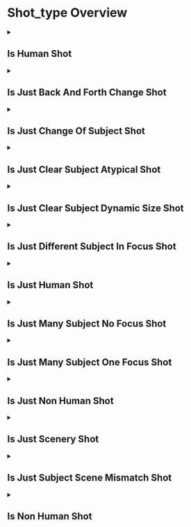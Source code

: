 # Shot_type Overview

<details>
<summary><h2>Is Human Shot</h2></summary>


<h3>🔵 Label Name:</h3>
<code>is_human_shot</code>


<h3>📖 Definition:</h3>
Is the shot focused on human subjects?

<details>
<summary><h4> Question (Definition)</h4></summary>

</details>

<details>
<summary><h4> Alternative Question</h4></summary>

- Does the video primarily feature human subjects?

- Are people the main focus of this shot?

- Is this shot centered on human characters?

- Does the camera primarily follow human subjects?

- Are humans the principal subjects in this shot?

- Is the video's focus on human figures?

- Does this shot mainly capture human subjects?

- Are human subjects the primary focus of the camera?

</details>

<details>
<summary><h4> Prompt (Definition)</h4></summary>

- A shot that primarily focuses on human subjects.

</details>

<details>
<summary><h4> Alternative Prompt</h4></summary>

- A video centered on human subjects.

- A shot where people are the main focus.

- A video primarily featuring human figures.

- A shot focusing on human characters.

- A video where humans are the principal subjects.

- A shot emphasizing human subjects.

- A video capturing human-centered action.

- A shot predominantly featuring people.

</details>

<h4>🟢 Positive:</h4>
<code>self.is_human_shot is True</code>

<h4>🔴 Negative:</h4>
<code>self.is_human_shot is False</code>

</details>

<details>
<summary><h2>Is Just Back And Forth Change Shot</h2></summary>


<h3>🔵 Label Name:</h3>
<code>is_just_back_and_forth_change_shot</code>


<h3>📖 Definition:</h3>
Does the video have a clear subject with back-and-forth changes in shot size?

<details>
<summary><h4> Question (Definition)</h4></summary>

</details>

<details>
<summary><h4> Alternative Question</h4></summary>

- Does the shot size alternate between closer and farther views?

- Does the framing repeatedly shift between different sizes?

- Is there an oscillating pattern in the shot size?

- Does the framing alternate between different scales?

</details>

<details>
<summary><h4> Prompt (Definition)</h4></summary>

- The video has a clear subject with back-and-forth changes in shot size.

</details>

<details>
<summary><h4> Alternative Prompt</h4></summary>

- A video with oscillating shot sizes.

- A video featuring alternating frame scales.

- A shot with patterned size variations.

</details>

<h4>🟢 Positive:</h4>
<code>self.is_just_back_and_forth_change_shot is True</code>

<h4>🔴 Negative:</h4>
<code>self.is_just_back_and_forth_change_shot is False</code>

</details>

<details>
<summary><h2>Is Just Change Of Subject Shot</h2></summary>


<h3>🔵 Label Name:</h3>
<code>is_just_change_of_subject_shot</code>


<h3>📖 Definition:</h3>
The video includes a subject change, where a subject appears, disappears, or transitions to another.

<details>
<summary><h4> Question (Definition)</h4></summary>

</details>

<details>
<summary><h4> Alternative Question</h4></summary>

- Does the shot show a transition between different subjects?

- Is there a clear change in the main subject during the video?

- Does the focus shift from one subject to another?

- Does the video show subjects appearing or disappearing?

- Is there a handoff between different subjects?

- Does the shot include subject transitions?

- Is there a change in what the camera focuses on?

</details>

<details>
<summary><h4> Prompt (Definition)</h4></summary>

- The video includes a subject change, where a subject appears in a revealing shot, disappears, or transitions to another.

</details>

<details>
<summary><h4> Alternative Prompt</h4></summary>

- A video showing subject transitions.

- A shot with changing focal subjects.

- A video featuring subject appearances or disappearances.

- A shot demonstrating subject handoffs.

- A video with dynamic subject changes.

- A shot revealing new subjects.

- A video transitioning between subjects.

</details>

<h4>🟢 Positive:</h4>
<code>self.is_just_change_of_subject_shot is True</code>

<h4>🔴 Negative:</h4>
<code>self.is_just_change_of_subject_shot is False</code>

</details>

<details>
<summary><h2>Is Just Clear Subject Atypical Shot</h2></summary>


<h3>🔵 Label Name:</h3>
<code>is_just_clear_subject_atypical_shot</code>


<h3>📖 Definition:</h3>
Is there a clear subject in the video, but its anatomy looks unnatural or exaggerated, as seen in games or CGI?

<details>
<summary><h4> Question (Definition)</h4></summary>

</details>

<details>
<summary><h4> Alternative Question</h4></summary>

- Does the subject have unusual or exaggerated proportions?

- Is the subject clearly visible but anatomically unrealistic?

- Does the video show a subject with non-standard features?

- Is there a distinct but anatomically unusual subject?

- Does the subject appear stylized or non-realistic?

- Is the main subject visibly different from natural anatomy?

- Does the video feature a subject with exaggerated features?

- Is there a clear but anatomically stylized subject?

</details>

<details>
<summary><h4> Prompt (Definition)</h4></summary>

- A shot with a clear subject that has unnatural or exaggerated anatomy, typical in games or CGI.

</details>

<details>
<summary><h4> Alternative Prompt</h4></summary>

- A video featuring an anatomically stylized subject.

- A shot showing a subject with exaggerated proportions.

- A video with a clear but unrealistic subject.

- A shot featuring subjects with non-standard anatomy.

- A video showing CGI-style subject features.

- A shot with an anatomically unusual subject.

- A video displaying stylized character proportions.

- A shot emphasizing non-realistic anatomy.

</details>

<h4>🟢 Positive:</h4>
<code>self.is_just_clear_subject_atypical_shot is True</code>

<h4>🔴 Negative:</h4>
<code>self.is_just_clear_subject_atypical_shot is False</code>

</details>

<details>
<summary><h2>Is Just Clear Subject Dynamic Size Shot</h2></summary>


<h3>🔵 Label Name:</h3>
<code>is_just_clear_subject_dynamic_size_shot</code>


<h3>📖 Definition:</h3>
Does the video feature a clear subject, but changes in framing make shot size classification tricky?

<details>
<summary><h4> Question (Definition)</h4></summary>

</details>

<details>
<summary><h4> Alternative Question</h4></summary>

- Is there a distinct subject with varying frame sizes?

- Does the shot maintain a clear subject despite changing distances?

- Is the subject clear but shown at different scales?

- Does the framing change while following a clear subject?

- Is there dynamic framing of an identifiable subject?

- Does the shot size vary while tracking a clear subject?

- Is the subject consistent but shown at different sizes?

</details>

<details>
<summary><h4> Prompt (Definition)</h4></summary>

- The video features a clear subject, but changes in framing make shot size classification tricky.

</details>

<details>
<summary><h4> Alternative Prompt</h4></summary>

- A video showing a subject at varying distances.

- A shot with dynamic framing of a clear subject.

- A video maintaining subject focus despite size changes.

- A shot featuring variable distances to the subject.

- A video with changing shot sizes of a clear subject.

- A shot showing subject scale variations.

- A video with dynamic subject sizing.

</details>

<h4>🟢 Positive:</h4>
<code>self.is_just_clear_subject_dynamic_size_shot is True</code>

<h4>🔴 Negative:</h4>
<code>self.is_just_clear_subject_dynamic_size_shot is False</code>

</details>

<details>
<summary><h2>Is Just Different Subject In Focus Shot</h2></summary>


<h3>🔵 Label Name:</h3>
<code>is_just_different_subject_in_focus_shot</code>


<h3>📖 Definition:</h3>
Does the video feature different subjects, varying in type or size, making shot size classification difficult?

<details>
<summary><h4> Question (Definition)</h4></summary>

</details>

<details>
<summary><h4> Alternative Question</h4></summary>

- Are various subjects brought into focus throughout the shot?

- Does the shot emphasize different subjects at different times?

</details>

<details>
<summary><h4> Prompt (Definition)</h4></summary>

- The video features different subjects (e.g., varying in type or size) in focus, making shot size classification difficult.

</details>

<details>
<summary><h4> Alternative Prompt</h4></summary>

- A shot alternating between different subjects.

- A video highlighting multiple subjects through focus.

</details>

<h4>🟢 Positive:</h4>
<code>self.is_just_different_subject_in_focus_shot is True</code>

<h4>🔴 Negative:</h4>
<code>self.is_just_different_subject_in_focus_shot is False</code>

</details>

<details>
<summary><h2>Is Just Human Shot</h2></summary>


<h3>🔵 Label Name:</h3>
<code>is_just_human_shot</code>


<h3>📖 Definition:</h3>
Does the video consistently feature one dominant human subject or a single group of human subjects in the frame?

<details>
<summary><h4> Question (Definition)</h4></summary>

</details>

<details>
<summary><h4> Alternative Question</h4></summary>

- Is there a single human subject or group that dominates the frame?

- Does the shot maintain focus on one primary human subject?

- Is the video centered on a single human or human group?

- Does one human subject or group remain the main focus?

- Is there a consistent human subject throughout the shot?

- Does the camera stay focused on one human subject or group?

- Is there a single dominant human presence in the frame?

- Does the shot maintain emphasis on one human subject?

</details>

<details>
<summary><h4> Prompt (Definition)</h4></summary>

- A shot consistently featuring either a single human subject or a single group of humans.

</details>

<details>
<summary><h4> Alternative Prompt</h4></summary>

- A video focused on a single human subject.

- A shot maintaining focus on one human group.

- A video centered on a primary human subject.

- A shot emphasizing a single human presence.

- A video tracking one main human subject.

- A shot dedicated to a single human group.

- A video highlighting one human subject.

- A shot following a single human presence.

</details>

<h4>🟢 Positive:</h4>
<code>self.is_just_human_shot is True</code>

<h4>🔴 Negative:</h4>
<code>self.is_just_human_shot is False</code>

</details>

<details>
<summary><h2>Is Just Many Subject No Focus Shot</h2></summary>


<h3>🔵 Label Name:</h3>
<code>is_just_many_subject_no_focus_shot</code>


<h3>📖 Definition:</h3>
Does the video feature multiple subjects with no clear focus on any one subject?

<details>
<summary><h4> Question (Definition)</h4></summary>

</details>

<details>
<summary><h4> Alternative Question</h4></summary>

- Are there multiple subjects without a primary focus?

- Does the shot show several subjects of equal importance?

- Is there no dominant subject among multiple elements?

- Are various subjects shown without emphasizing any one?

- Does the shot maintain equal focus on multiple subjects?

- Is there an even distribution of focus among subjects?

- Does the video avoid emphasizing any particular subject?

</details>

<details>
<summary><h4> Prompt (Definition)</h4></summary>

- A shot showing multiple subjects without emphasizing any single one as the main focus.

</details>

<details>
<summary><h4> Alternative Prompt</h4></summary>

- A video with multiple equal-emphasis subjects.

- A video presenting multiple subjects equally.

- A shot featuring multiple subjects with no dominant focus.

- A video showing various subjects without a primary focus.

</details>

<h4>🟢 Positive:</h4>
<code>self.is_just_many_subject_no_focus_shot is True</code>

<h4>🔴 Negative:</h4>
<code>self.is_just_many_subject_no_focus_shot is False</code>

</details>

<details>
<summary><h2>Is Just Many Subject One Focus Shot</h2></summary>


<h3>🔵 Label Name:</h3>
<code>is_just_many_subject_one_focus_shot</code>


<h3>📖 Definition:</h3>
Does the video feature multiple subjects, but one clearly stands out as the main focus?

<details>
<summary><h4> Question (Definition)</h4></summary>

</details>

<details>
<summary><h4> Alternative Question</h4></summary>

- Are there multiple subjects with one primary focus?

- Does one subject dominate despite others being present?

- Is there a clear main subject among multiple elements?

- Does the shot highlight one subject among many?

- Is there a primary focus despite multiple subjects?

- Does one subject stand out from the group?

- Is there a dominant subject among several?

- Does the video emphasize one subject among many?

</details>

<details>
<summary><h4> Prompt (Definition)</h4></summary>

- A shot featuring multiple subjects where one clearly dominates as the main focus.

</details>

<details>
<summary><h4> Alternative Prompt</h4></summary>

- A video emphasizing one subject among many.

- A shot with a clear primary subject in a group.

- A video focusing on one dominant element.

- A shot highlighting one subject among several.

- A video with one standout subject.

- A shot emphasizing a primary subject among many.

</details>

<h4>🟢 Positive:</h4>
<code>self.is_just_many_subject_one_focus_shot is True</code>

<h4>🔴 Negative:</h4>
<code>self.is_just_many_subject_one_focus_shot is False</code>

</details>

<details>
<summary><h2>Is Just Non Human Shot</h2></summary>


<h3>🔵 Label Name:</h3>
<code>is_just_non_human_shot</code>


<h3>📖 Definition:</h3>
Does the video consistently feature one dominant non-human subject or a single group of non-human subjects in the frame?

<details>
<summary><h4> Question (Definition)</h4></summary>

</details>

<details>
<summary><h4> Alternative Question</h4></summary>

- Is there a single non-human subject that dominates the frame?

- Does the shot maintain focus on one primary non-human subject?

- Is the video centered on a single non-human subject or group?

- Does one non-human subject remain the main focus?

- Is there a consistent non-human subject throughout?

- Does the camera stay focused on one non-human element?

- Is there a single dominant non-human presence?

- Does the shot emphasize one non-human subject?

</details>

<details>
<summary><h4> Prompt (Definition)</h4></summary>

- A shot consistently featuring either a single non-human subject or a single group of non-human subjects.

</details>

<details>
<summary><h4> Alternative Prompt</h4></summary>

- A video focused on a single non-human subject.

- A shot maintaining focus on one non-human group.

- A video centered on a primary non-human subject.

- A shot emphasizing a single non-human presence.

- A video tracking one main non-human subject.

- A shot dedicated to a single non-human group.

- A video highlighting one non-human subject.

- A shot following a single non-human element.

</details>

<h4>🟢 Positive:</h4>
<code>self.is_just_non_human_shot is True</code>

<h4>🔴 Negative:</h4>
<code>self.is_just_non_human_shot is False</code>

</details>

<details>
<summary><h2>Is Just Scenery Shot</h2></summary>


<h3>🔵 Label Name:</h3>
<code>is_just_scenery_shot</code>


<h3>📖 Definition:</h3>
Does the video focus on scenery or environment without emphasis on any subjects?

<details>
<summary><h4> Question (Definition)</h4></summary>

</details>

<details>
<summary><h4> Alternative Question</h4></summary>

- Is the shot purely focused on the environment or landscape?

- Does the video exclusively show scenery without subjects?

- Is the emphasis solely on the surrounding environment?

- Does the shot capture only the location or setting?

- Is the video dedicated to showing the scenery alone?

- Does the camera focus entirely on the environment?

- Is the shot purely about the landscape or setting?

- Does the video avoid emphasizing any specific subjects?

</details>

<details>
<summary><h4> Prompt (Definition)</h4></summary>

- A shot focusing on scenery or environment without emphasis on any subjects.

</details>

<details>
<summary><h4> Alternative Prompt</h4></summary>

- A video purely showcasing scenery.

- A shot dedicated to environmental views.

- A video capturing only landscape elements.

- A shot emphasizing scenic composition.

- A video focused solely on surroundings.

- A shot showing pure environmental content.

- A video highlighting only scenery.

</details>

<h4>🟢 Positive:</h4>
<code>self.is_just_scenery_shot is True</code>

<h4>🔴 Negative:</h4>
<code>self.is_just_scenery_shot is False</code>

</details>

<details>
<summary><h2>Is Just Subject Scene Mismatch Shot</h2></summary>


<h3>🔵 Label Name:</h3>
<code>is_just_subject_scene_mismatch_shot</code>


<h3>📖 Definition:</h3>
Does the video feature a subject and scene that do not match, making it difficult to classify shot size?

<details>
<summary><h4> Question (Definition)</h4></summary>

</details>

<details>
<summary><h4> Alternative Question</h4></summary>

- Is the shot size difficult to classify due to a mismatch between the subject and the scene?

- Does the video present a subject-scene mismatch that makes shot size classification challenging?

- Is there a mismatch between subject and scene shot sizes?

</details>

<details>
<summary><h4> Prompt (Definition)</h4></summary>

- A shot where the subject and scene scales are mismatched, complicating shot size classification.

</details>

<details>
<summary><h4> Alternative Prompt</h4></summary>

- The video presents a subject-scene mismatch that makes shot size classification challenging.

- The video presents an inconsistency between the subject and the scene, making shot size classification challenging.

- The video shows a mismatch between the subject and the scene, making shot size classification difficult.

</details>

<h4>🟢 Positive:</h4>
<code>self.is_just_subject_scene_mismatch_shot is True</code>

<h4>🔴 Negative:</h4>
<code>self.is_just_subject_scene_mismatch_shot is False</code>

</details>

<details>
<summary><h2>Is Non Human Shot</h2></summary>


<h3>🔵 Label Name:</h3>
<code>is_non_human_shot</code>


<h3>📖 Definition:</h3>
Is the shot focused on non-human subjects?

<details>
<summary><h4> Question (Definition)</h4></summary>

</details>

<details>
<summary><h4> Alternative Question</h4></summary>

- Does the video primarily feature non-human subjects?

- Is the main focus on animals, objects, or other non-human elements?

- Are non-human subjects the primary focus of this shot?

- Does the camera mainly follow non-human subjects?

- Is this shot centered on non-human elements?

- Are the main subjects in this shot non-human?

- Does this shot primarily capture non-human subjects?

- Is the focus primarily on subjects other than humans?

</details>

<details>
<summary><h4> Prompt (Definition)</h4></summary>

- A shot that primarily focuses on non-human subjects.

</details>

<details>
<summary><h4> Alternative Prompt</h4></summary>

- A video centered on non-human subjects.

- A shot where non-human elements are the main focus.

- A video primarily featuring animals or objects.

- A shot emphasizing non-human subjects.

- A video where non-human elements are central.

- A shot focusing on non-human characters or objects.

- A video capturing non-human-centered action.

- A shot predominantly featuring non-human subjects.

</details>

<h4>🟢 Positive:</h4>
<code>self.is_non_human_shot is True</code>

<h4>🔴 Negative:</h4>
<code>self.is_non_human_shot is False</code>

</details>

